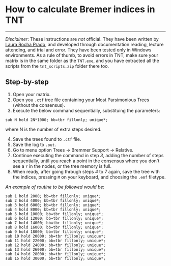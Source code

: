 # How to calculate Bremer indices in TNT
---

*Disclaimer*: These instructions are *not* official. They have been written by [Laura Rocha Prado](http://laura.rochaprado.com), and developed through documentation reading, lecture attending, and trial and error. They have been tested only in Windows environments. As a rule of thumb, to avoid errors in TNT, make sure your matrix is in the same folder as the `TNT.exe`, and you have extracted all the scripts from the `tnt_scripts.zip` folder there too.

## Step-by-step

1. Open your matrix.
2. Open you `.ctf` tree file containing your Most Parsimonious Trees (without the consensus).
3. Execute the below command sequentially, substituing the parameters:
```
sub N hold 2N*1000; bb=tbr fillonly; unique*;
```
where N is the number of extra steps desired.

4. Save the trees found to `.ctf` file.
5. Save the log to `.out`.
6. Go to menu option Trees -> Bremmer Support -> Relative.
7. Continue executing the command in step *3*, adding the number of steps sequentially, until you reach a point in the consensus where you don't see a `?` in the nodes, or the tree memory is full.
8. When ready, after going through steps *4* to *7* again, save the tree with the indices, pressing `M` on your keyboard, and choosing the `.emf` filetype.

*An example of routine to be followed would be*:
```
sub 1 hold 2000; bb=tbr fillonly; unique*;
sub 2 hold 4000; bb=tbr fillonly; unique*;
sub 3 hold 6000; bb=tbr fillonly; unique*;
sub 4 hold 8000; bb=tbr fillonly; unique*;
sub 5 hold 10000; bb=tbr fillonly; unique*;
sub 6 hold 12000; bb=tbr fillonly; unique*;
sub 7 hold 14000; bb=tbr fillonly; unique*;
sub 8 hold 16000; bb=tbr fillonly; unique*;
sub 9 hold 18000; bb=tbr fillonly; unique*;
sub 10 hold 20000; bb=tbr fillonly; unique*;
sub 11 hold 22000; bb=tbr fillonly; unique*;
sub 12 hold 24000; bb=tbr fillonly; unique*;
sub 13 hold 26000; bb=tbr fillonly; unique*;
sub 14 hold 28000; bb=tbr fillonly; unique*;
sub 15 hold 30000; bb=tbr fillonly; unique*;

```





